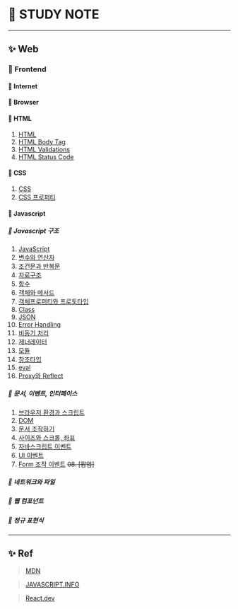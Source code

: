 # 🎈 STUDY NOTE
---
## ✨ Web

### 🎊 Frontend
#### 🎉 Internet
#### 🎉 Browser
#### 🎉 HTML
01. [HTML](./Web/Frontend/HTML/HTML.md)
02. [HTML Body Tag](./Web/Frontend/HTML/HTMLBodyTag.md)
03. [HTML Validations](./Web/Frontend/HTML/HTMLValidations.md)
04. [HTML Status Code](./Web/Frontend/HTML/HTMLStatusCode.md)
#### 🎉 CSS
01. [CSS](./Web/Frontend/CSS/CSS.md)
02. [CSS 프로퍼티](./Web/Frontend/CSS/CSS프로퍼티.md)
#### 🎉 Javascript
##### 🎁 Javascript 구조
01. [JavaScript](./ProgrammingLanguage/JavaScript/1.자바스크립트구조/1.JavaScript/JavaScript.md)
02. [변수와 연산자](./ProgrammingLanguage/JavaScript/1.자바스크립트구조/2.변수와연산자/변수와연산자.md)
03. [조건문과 반복문](./ProgrammingLanguage/JavaScript/1.자바스크립트구조/3.조건문과반복문/조건문과반복문.md)
04. [자료구조](./ProgrammingLanguage/JavaScript/1.자바스크립트구조/4.자료구조/자료구조.md)
05. [함수](./ProgrammingLanguage/JavaScript/1.자바스크립트구조/5.함수/함수.md)
06. [객체와 메서드](./ProgrammingLanguage/JavaScript/1.자바스크립트구조/6.객체와메서드/객체와메서드.md)
07. [객체프로퍼티와 프로토타입](./ProgrammingLanguage/JavaScript/1.자바스크립트구조/6.객체와메서드/객체프로퍼티와프로토타입.md)
08. [Class](./ProgrammingLanguage/JavaScript/1.자바스크립트구조/7.Class/Class.md)
09. [JSON](./ProgrammingLanguage/JavaScript/1.자바스크립트구조/8.JSON/JSON.md)
10. [Error Handling](./ProgrammingLanguage/JavaScript/1.자바스크립트구조/9.ErrorHandling/ErrorHandling.md)
11. [비동기 처리](./ProgrammingLanguage/JavaScript/1.자바스크립트구조/10.비동기처리/비동기처리.md)
12. [제너레이터](./ProgrammingLanguage/JavaScript/1.자바스크립트구조/11.제너레이터/제너레이터.md)
13. [모듈](./ProgrammingLanguage/JavaScript/1.자바스크립트구조/12.모듈/모듈.md)
14. [참조타입](./ProgrammingLanguage/JavaScript/1.자바스크립트구조/13.참조타입/참조타입.md)
15. [eval](./ProgrammingLanguage/JavaScript/1.자바스크립트구조/14.eval/eval.md)
16. [Proxy와 Reflect](./ProgrammingLanguage/JavaScript/1.자바스크립트구조/15.Proxy/Proxy와Reflect.md)
##### 🎁 문서, 이벤트, 인터페이스
01. [브라우저 환경과 스크립트](./ProgrammingLanguage/JavaScript/2.문서_이벤트_인터페이스/1.브라우저환경과스크립트/브라우저환경과스크립트.md)
02. [DOM](./ProgrammingLanguage/JavaScript/2.문서_이벤트_인터페이스/2.DOM/DOM.md)
03. [문서 조작하기](./ProgrammingLanguage/JavaScript/2.문서_이벤트_인터페이스/2.DOM/문서조작하기.md)
04. [사이즈와 스크롤, 좌표](./ProgrammingLanguage/JavaScript/2.문서_이벤트_인터페이스/3.사이즈스크롤좌표/사이즈스크롤좌표.md)
05. [자바스크립트 이벤트](./ProgrammingLanguage/JavaScript/2.문서_이벤트_인터페이스/4.이벤트/이벤트.md) 
06. [UI 이벤트](./ProgrammingLanguage/JavaScript/2.문서_이벤트_인터페이스/4.이벤트/UI이벤트.md) 
07. [Form 조작 이벤트](./ProgrammingLanguage/JavaScript/2.문서_이벤트_인터페이스/5.Form/Form.md)
~~08. [팝업]~~
##### 🎁 네트워크와 파일
##### 🎁 웹 컴포넌트
##### 🎁 정규 표현식

---
## ✨ Ref

>[MDN](https://developer.mozilla.org/ko/)

>[JAVASCRIPT.INFO](https://ko.javascript.info/)

>[React.dev](https://react.dev/learn)

